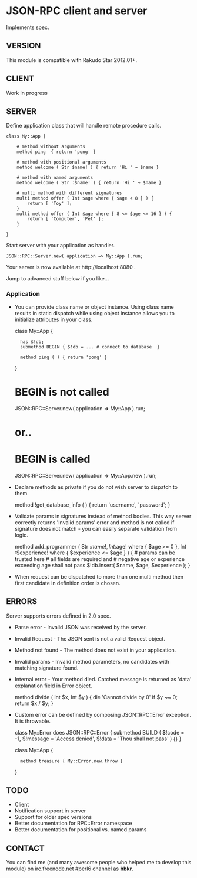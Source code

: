 # JSON-RPC client and server

Implements [spec](http://jsonrpc.org/spec.html "2.0 specification").


## VERSION

This module is compatible with Rakudo Star 2012.01+.


## CLIENT

Work in progress


## SERVER

Define application class that will handle remote procedure calls.

    class My::App {
    
        # method without arguments
        method ping  { return 'pong' }
    
        # method with positional arguments
        method welcome ( Str $name! ) { return 'Hi ' ~ $name }

        # method with named arguments
        method welcome ( Str :$name! ) { return 'Hi ' ~ $name }
    
        # multi method with different signatures
        multi method offer ( Int $age where { $age < 8 } ) {
            return [ 'Toy' ];
        }
        multi method offer ( Int $age where { 8 <= $age <= 16 } ) {
            return [ 'Computer', 'Pet' ];
        }
    
    }

Start server with your application as handler.

    JSON::RPC::Server.new( application => My::App ).run;

Your server is now available at http://localhost:8080 .

Jump to advanced stuff below if you like...

### Application

* You can provide class name or object instance. Using class name results in static dispatch while using object instance allows you to initialize attributes in your class.

    class My::App {
    
        has $!db;
        submethod BEGIN { $!db = ... # connect to database  }
    
        method ping ( ) { return 'pong' }
    
    }
    
    # BEGIN is not called
    JSON::RPC::Server.new( application => My::App ).run;
    
    # or..
    
    # BEGIN is called
    JSON::RPC::Server.new( application => My::App.new ).run;

* Declare methods as private if you do not wish server to dispatch to them.

    method !get_database_info ( ) {
        return 'username', 'password';
    }

* Validate params in signatures instead of method bodies. This way server correctly returns 'Invalid params' error and method is not called if signature does not match - you can easily separate validation from logic.

    method add_programmer (
        Str :$name!,
        Int :$age! where { $age >= 0 },
        Int :$experience! where { $experience <= $age }
    ) {
        # params can be trusted here
        # all fields are required and
        # negative age or experience exceeding age shall not pass
        $!db.insert( $name, $age, $experience );
    }

* When request can be dispatched to more than one multi method then first candidate in definition order is chosen.

## ERRORS

Server supports errors defined in 2.0 spec.

* Parse error - Invalid JSON was received by the server.

* Invalid Request - The JSON sent is not a valid Request object.

* Method not found - The method does not exist in your application.

* Invalid params - Invalid method parameters, no candidates with matching signature found.

* Internal error - Your method died. Catched message is returned as 'data' explanation field in Error object.

    method divide ( Int $x, Int $y ) {
        die 'Cannot divide by 0' if $y ~~ 0;
        return $x / $y;
    }

* Custom error can be defined by composing JSON::RPC::Error exception. It is throwable.

    class My::Error does JSON::RPC::Error {
        submethod BUILD (
            $!code = -1,
            $!message = 'Access denied',
            $!data = 'Thou shall not pass'
        ) {}
    }
    
    class My::App {
    
        method treasure { My::Error.new.throw }
    
    }

## TODO

* Client
* Notification support in server
* Support for older spec versions
* Better documentation for RPC::Error namespace
* Better documentation for positional vs. named params

## CONTACT

You can find me (and many awesome people who helped me to develop this module)
on irc.freenode.net #perl6 channel as __bbkr__.
